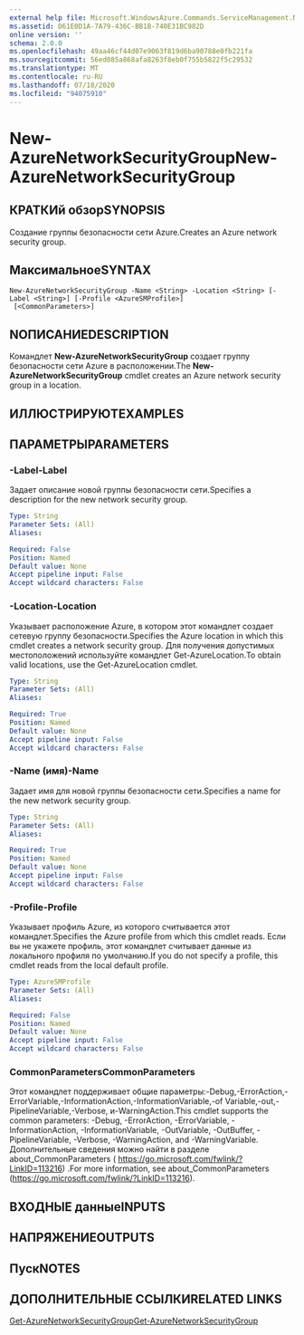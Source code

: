 ```yaml
---
external help file: Microsoft.WindowsAzure.Commands.ServiceManagement.Network.dll-Help.xml
ms.assetid: D61E0D1A-7A79-436C-BB1B-740E31BC982D
online version: ''
schema: 2.0.0
ms.openlocfilehash: 49aa46cf44d07e9063f819d6ba90788e0fb221fa
ms.sourcegitcommit: 56ed085a868afa8263f8eb0f755b5822f5c29532
ms.translationtype: MT
ms.contentlocale: ru-RU
ms.lasthandoff: 07/18/2020
ms.locfileid: "94075910"
---
```

# <span data-ttu-id="014fa-101">New-AzureNetworkSecurityGroup</span><span class="sxs-lookup"><span data-stu-id="014fa-101">New-AzureNetworkSecurityGroup</span></span>

## <span data-ttu-id="014fa-102">КРАТКИй обзор</span><span class="sxs-lookup"><span data-stu-id="014fa-102">SYNOPSIS</span></span>
<span data-ttu-id="014fa-103">Создание группы безопасности сети Azure.</span><span class="sxs-lookup"><span data-stu-id="014fa-103">Creates an Azure network security group.</span></span>

## <span data-ttu-id="014fa-104">Максимальное</span><span class="sxs-lookup"><span data-stu-id="014fa-104">SYNTAX</span></span>

```
New-AzureNetworkSecurityGroup -Name <String> -Location <String> [-Label <String>] [-Profile <AzureSMProfile>]
 [<CommonParameters>]
```

## <span data-ttu-id="014fa-105">NОПИСАНИЕ</span><span class="sxs-lookup"><span data-stu-id="014fa-105">DESCRIPTION</span></span>
<span data-ttu-id="014fa-106">Командлет **New-AzureNetworkSecurityGroup** создает группу безопасности сети Azure в расположении.</span><span class="sxs-lookup"><span data-stu-id="014fa-106">The **New-AzureNetworkSecurityGroup** cmdlet creates an Azure network security group in a location.</span></span>

## <span data-ttu-id="014fa-107">ИЛЛЮСТРИРУЮТ</span><span class="sxs-lookup"><span data-stu-id="014fa-107">EXAMPLES</span></span>

## <span data-ttu-id="014fa-108">ПАРАМЕТРЫ</span><span class="sxs-lookup"><span data-stu-id="014fa-108">PARAMETERS</span></span>

### <span data-ttu-id="014fa-109">-Label</span><span class="sxs-lookup"><span data-stu-id="014fa-109">-Label</span></span>
<span data-ttu-id="014fa-110">Задает описание новой группы безопасности сети.</span><span class="sxs-lookup"><span data-stu-id="014fa-110">Specifies a description for the new network security group.</span></span>

```yaml
Type: String
Parameter Sets: (All)
Aliases: 

Required: False
Position: Named
Default value: None
Accept pipeline input: False
Accept wildcard characters: False
```

### <span data-ttu-id="014fa-111">-Location</span><span class="sxs-lookup"><span data-stu-id="014fa-111">-Location</span></span>
<span data-ttu-id="014fa-112">Указывает расположение Azure, в котором этот командлет создает сетевую группу безопасности.</span><span class="sxs-lookup"><span data-stu-id="014fa-112">Specifies the Azure location in which this cmdlet creates a network security group.</span></span>
<span data-ttu-id="014fa-113">Для получения допустимых местоположений используйте командлет Get-AzureLocation.</span><span class="sxs-lookup"><span data-stu-id="014fa-113">To obtain valid locations, use the Get-AzureLocation cmdlet.</span></span>

```yaml
Type: String
Parameter Sets: (All)
Aliases: 

Required: True
Position: Named
Default value: None
Accept pipeline input: False
Accept wildcard characters: False
```

### <span data-ttu-id="014fa-114">-Name (имя)</span><span class="sxs-lookup"><span data-stu-id="014fa-114">-Name</span></span>
<span data-ttu-id="014fa-115">Задает имя для новой группы безопасности сети.</span><span class="sxs-lookup"><span data-stu-id="014fa-115">Specifies a name for the new network security group.</span></span>

```yaml
Type: String
Parameter Sets: (All)
Aliases: 

Required: True
Position: Named
Default value: None
Accept pipeline input: False
Accept wildcard characters: False
```

### <span data-ttu-id="014fa-116">-Profile</span><span class="sxs-lookup"><span data-stu-id="014fa-116">-Profile</span></span>
<span data-ttu-id="014fa-117">Указывает профиль Azure, из которого считывается этот командлет.</span><span class="sxs-lookup"><span data-stu-id="014fa-117">Specifies the Azure profile from which this cmdlet reads.</span></span> <span data-ttu-id="014fa-118">Если вы не укажете профиль, этот командлет считывает данные из локального профиля по умолчанию.</span><span class="sxs-lookup"><span data-stu-id="014fa-118">If you do not specify a profile, this cmdlet reads from the local default profile.</span></span>

```yaml
Type: AzureSMProfile
Parameter Sets: (All)
Aliases: 

Required: False
Position: Named
Default value: None
Accept pipeline input: False
Accept wildcard characters: False
```

### <span data-ttu-id="014fa-119">CommonParameters</span><span class="sxs-lookup"><span data-stu-id="014fa-119">CommonParameters</span></span>
<span data-ttu-id="014fa-120">Этот командлет поддерживает общие параметры:-Debug,-ErrorAction,-ErrorVariable,-InformationAction,-InformationVariable,-of Variable,-out,-PipelineVariable,-Verbose, и-WarningAction.</span><span class="sxs-lookup"><span data-stu-id="014fa-120">This cmdlet supports the common parameters: -Debug, -ErrorAction, -ErrorVariable, -InformationAction, -InformationVariable, -OutVariable, -OutBuffer, -PipelineVariable, -Verbose, -WarningAction, and -WarningVariable.</span></span> <span data-ttu-id="014fa-121">Дополнительные сведения можно найти в разделе about_CommonParameters ( https://go.microsoft.com/fwlink/?LinkID=113216) .</span><span class="sxs-lookup"><span data-stu-id="014fa-121">For more information, see about_CommonParameters (https://go.microsoft.com/fwlink/?LinkID=113216).</span></span>

## <span data-ttu-id="014fa-122">ВХОДНЫЕ данные</span><span class="sxs-lookup"><span data-stu-id="014fa-122">INPUTS</span></span>

## <span data-ttu-id="014fa-123">НАПРЯЖЕНИЕ</span><span class="sxs-lookup"><span data-stu-id="014fa-123">OUTPUTS</span></span>

## <span data-ttu-id="014fa-124">Пуск</span><span class="sxs-lookup"><span data-stu-id="014fa-124">NOTES</span></span>

## <span data-ttu-id="014fa-125">ДОПОЛНИТЕЛЬНЫЕ ССЫЛКИ</span><span class="sxs-lookup"><span data-stu-id="014fa-125">RELATED LINKS</span></span>

[<span data-ttu-id="014fa-126">Get-AzureNetworkSecurityGroup</span><span class="sxs-lookup"><span data-stu-id="014fa-126">Get-AzureNetworkSecurityGroup</span></span>](./Get-AzureNetworkSecurityGroup.md)


